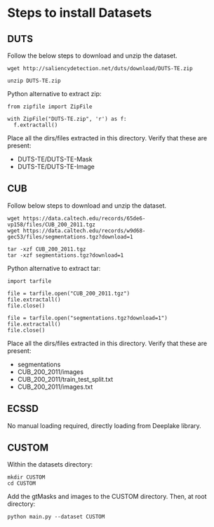 # Steps to install Datasets

## DUTS

Follow the below steps to download and unzip the dataset. 
```
wget http://saliencydetection.net/duts/download/DUTS-TE.zip

unzip DUTS-TE.zip
```

Python alternative to extract zip: 
```
from zipfile import ZipFile

with ZipFile("DUTS-TE.zip", 'r') as f:
  f.extractall()
```

Place all the dirs/files extracted in this directory. Verify that these are present:
- DUTS-TE/DUTS-TE-Mask
- DUTS-TE/DUTS-TE-Image

## CUB

Follow below steps to download and unzip the dataset.
```
wget https://data.caltech.edu/records/65de6-vp158/files/CUB_200_2011.tgz
wget https://data.caltech.edu/records/w9d68-gec53/files/segmentations.tgz?download=1

tar -xzf CUB_200_2011.tgz
tar -xzf segmentations.tgz?download=1
```

Python alternative to extract tar:
```
import tarfile

file = tarfile.open("CUB_200_2011.tgz")
file.extractall()
file.close()

file = tarfile.open("segmentations.tgz?download=1")
file.extractall()
file.close()
```

Place all the dirs/files extracted in this directory. Verify that these are present:
- segmentations
- CUB_200_2011/images
- CUB_200_2011/train_test_split.txt
- CUB_200_2011/images.txt

## ECSSD

No manual loading required, directly loading from Deeplake library.


## CUSTOM

Within the datasets directory:
```
mkdir CUSTOM
cd CUSTOM
```
Add the gtMasks and images to the CUSTOM directory.
Then, at root directory:
```
python main.py --dataset CUSTOM
```

